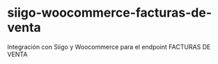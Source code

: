 # siigo-woocommerce-facturas-de-venta
Integración con Siigo y Woocommerce para el endpoint FACTURAS DE VENTA
